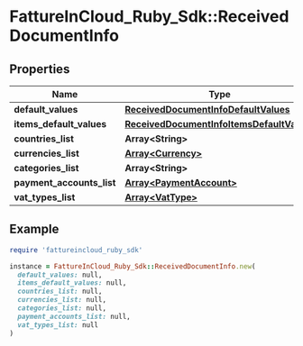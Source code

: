 # FattureInCloud_Ruby_Sdk::ReceivedDocumentInfo

## Properties

| Name | Type | Description | Notes |
| ---- | ---- | ----------- | ----- |
| **default_values** | [**ReceivedDocumentInfoDefaultValues**](ReceivedDocumentInfoDefaultValues.md) |  | [optional] |
| **items_default_values** | [**ReceivedDocumentInfoItemsDefaultValues**](ReceivedDocumentInfoItemsDefaultValues.md) |  | [optional] |
| **countries_list** | **Array&lt;String&gt;** |  | [optional] |
| **currencies_list** | [**Array&lt;Currency&gt;**](Currency.md) |  | [optional] |
| **categories_list** | **Array&lt;String&gt;** |  | [optional] |
| **payment_accounts_list** | [**Array&lt;PaymentAccount&gt;**](PaymentAccount.md) |  | [optional] |
| **vat_types_list** | [**Array&lt;VatType&gt;**](VatType.md) |  | [optional] |

## Example

```ruby
require 'fattureincloud_ruby_sdk'

instance = FattureInCloud_Ruby_Sdk::ReceivedDocumentInfo.new(
  default_values: null,
  items_default_values: null,
  countries_list: null,
  currencies_list: null,
  categories_list: null,
  payment_accounts_list: null,
  vat_types_list: null
)
```

